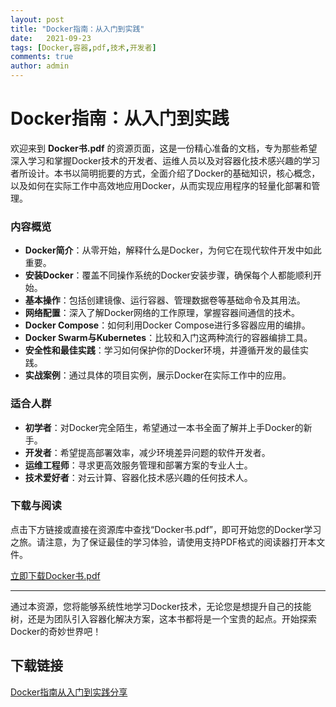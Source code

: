 ```yaml
---
layout: post
title: "Docker指南：从入门到实践"
date:   2021-09-23
tags: [Docker,容器,pdf,技术,开发者]
comments: true
author: admin
---
```

# Docker指南：从入门到实践

欢迎来到 **Docker书.pdf** 的资源页面，这是一份精心准备的文档，专为那些希望深入学习和掌握Docker技术的开发者、运维人员以及对容器化技术感兴趣的学习者所设计。本书以简明扼要的方式，全面介绍了Docker的基础知识，核心概念，以及如何在实际工作中高效地应用Docker，从而实现应用程序的轻量化部署和管理。

### 内容概览

- **Docker简介**：从零开始，解释什么是Docker，为何它在现代软件开发中如此重要。
- **安装Docker**：覆盖不同操作系统的Docker安装步骤，确保每个人都能顺利开始。
- **基本操作**：包括创建镜像、运行容器、管理数据卷等基础命令及其用法。
- **网络配置**：深入了解Docker网络的工作原理，掌握容器间通信的技术。
- **Docker Compose**：如何利用Docker Compose进行多容器应用的编排。
- **Docker Swarm与Kubernetes**：比较和入门这两种流行的容器编排工具。
- **安全性和最佳实践**：学习如何保护你的Docker环境，并遵循开发的最佳实践。
- **实战案例**：通过具体的项目实例，展示Docker在实际工作中的应用。

### 适合人群

- **初学者**：对Docker完全陌生，希望通过一本书全面了解并上手Docker的新手。
- **开发者**：希望提高部署效率，减少环境差异问题的软件开发者。
- **运维工程师**：寻求更高效服务管理和部署方案的专业人士。
- **技术爱好者**：对云计算、容器化技术感兴趣的任何技术人。

### 下载与阅读

点击下方链接或直接在资源库中查找“Docker书.pdf”，即可开始您的Docker学习之旅。请注意，为了保证最佳的学习体验，请使用支持PDF格式的阅读器打开本文件。

[立即下载Docker书.pdf](#)

---

通过本资源，您将能够系统性地学习Docker技术，无论您是想提升自己的技能树，还是为团队引入容器化解决方案，这本书都将是一个宝贵的起点。开始探索Docker的奇妙世界吧！

## 下载链接

[Docker指南从入门到实践分享](https://pan.quark.cn/s/f6ce2dd78c32)